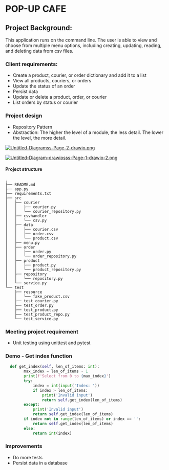 # POP-UP CAFE


## Project Background: 

This application runs on the command line. The user is able to view and choose from multiple menu options, including creating, updating, reading, and deleting data from csv files. 

### Client requirements: 
* Create a product, courier, or order dictionary and add it to a list 
* View all products, couriers, or orders
* Update the status of an order
* Persist data
* Update or delete a product, order, or courier
* List orders by status or courier


### Project design 
* Repository Pattern
* Abstraction: The higher the level of a module, the less detail. The lower the level, the more detail. 

[![Untitled-Diagramss-Page-2-drawio.png](https://i.postimg.cc/tCVCwTdP/Untitled-Diagramss-Page-2-drawio.png)](https://postimg.cc/Vdm8bzVL)



[![Untitled-Diagram-drawiosss-Page-1-drawio-2.png](https://i.postimg.cc/LsjPpDzt/Untitled-Diagram-drawiosss-Page-1-drawio-2.png)](https://postimg.cc/PLrJbmVJ)
#### Project structure

```
.
├── README.md
├── app.py
├── requirements.txt
├── src
│   ├── courier
│   │   ├── courier.py
│   │   └── courier_repository.py
│   ├── csvhandler
│   │   └── csv.py
│   ├── data
│   │   ├── courier.csv
│   │   ├── order.csv
│   │   └── product.csv
│   ├── menu.py
│   ├── order
│   │   ├── order.py
│   │   └── order_repository.py
│   ├── product
│   │   ├── product.py
│   │   └── product_repository.py
│   ├── repository
│   │   └── repository.py
│   └── service.py
└── test
    ├── resource
    │   └── fake_product.csv
    ├── test_courier.py
    ├── test_order.py
    ├── test_product.py
    ├── test_product_repo.py
    └── test_service.py

```




### Meeting project requirement
* Unit testing using unittest and pytest 

### Demo - Get index function 

```Python 
  def get_index(self, len_of_items: int):
        max_index = len_of_items - 1
        print(f'Select from 0 to {max_index}')
        try:
            index = int(input('Index: '))
            if index > len_of_items:
                print('Invalid input')
                return self.get_index(len_of_items)
        except:
            print('Invalid input')
            return self.get_index(len_of_items)
        if index not in range(len_of_items) or index == '':
            return self.get_index(len_of_items)
        else:
            return int(index)
 ```


### Improvements
* Do more tests
* Persist data in a database 

